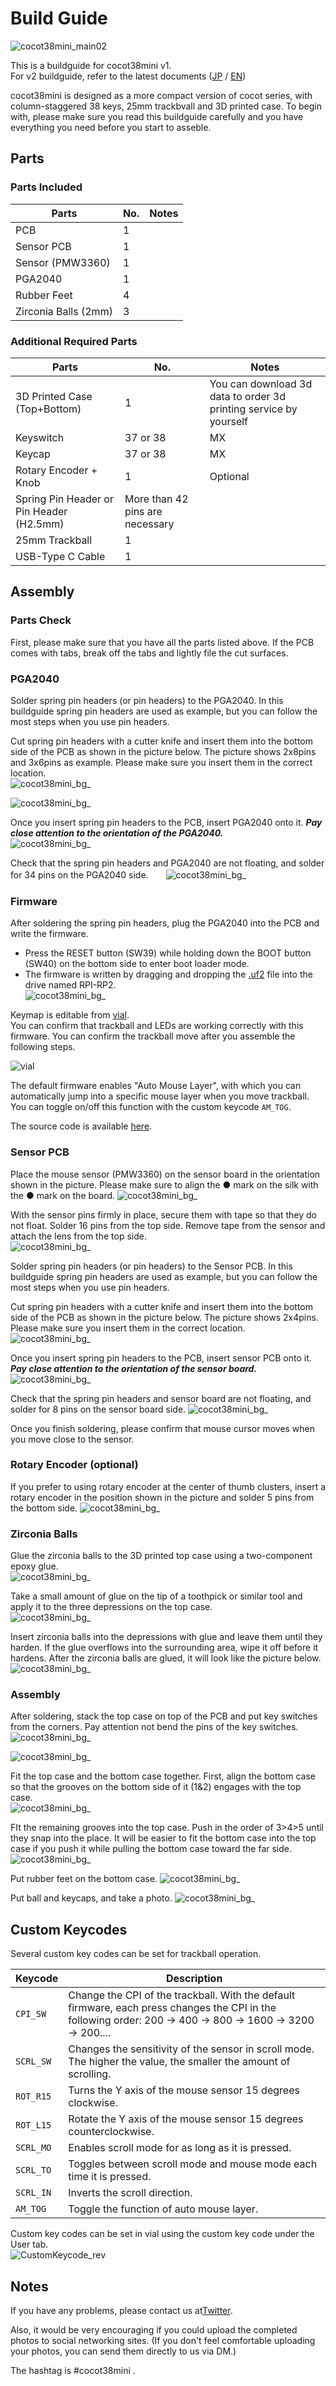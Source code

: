 # Build Guide

![cocot38mini_main02](/images/main_02.jpg)

This is a buildguide for cocot38mini v1.  
For v2 buildguide, refer to the latest documents ([JP](/doc/buildguide.md) / [EN](/doc/buildguide_en.md))

cocot38mini is designed as a more compact version of cocot series, with column-staggered 38 keys, 25mm trackbvall and 3D printed case. To begin with, please make sure you read this buildguide carefully and you have everything you need before you start to asseble.


## Parts
### Parts Included

|Parts|No.|Notes|
|---|---|---|
|PCB|1||
|Sensor PCB|1||
|Sensor (PMW3360)|1||
|PGA2040|1||
|Rubber Feet|4||
|Zirconia Balls (2mm)|3||


### Additional Required Parts

|Parts|No.|Notes|
|---|---|---|
|3D Printed Case (Top+Bottom)|1|You can download 3d data to order 3d printing service by yourself|
|Keyswitch|37 or 38|MX|
|Keycap|37 or 38|MX|
|Rotary Encoder + Knob |1|Optional|
|Spring Pin Header or Pin Header (H2.5mm)|More than 42 pins are necessary||
|25mm Trackball|1||
|USB-Type C Cable|1||


## Assembly
### Parts Check

  First, please make sure that you have all the parts listed above. If the PCB comes with tabs, break off the tabs and lightly file the cut surfaces.


### PGA2040

  Solder spring pin headers (or pin headers) to the PGA2040. In this buildguide spring pin headers are used as example, but you can follow the most steps when you use pin headers.

  Cut spring pin headers with a cutter knife and insert them into the bottom side of the PCB as shown in the picture below. The picture shows 2x8pins and 3x6pins as example. Please make sure you insert them in the correct location.  
  ![cocot38mini_bg_](/images/bg_pga2040_1.jpg)

  ![cocot38mini_bg_](/images/bg_pga2040_2.jpg)

  Once you insert spring pin headers to the PCB, insert PGA2040 onto it. ***Pay close attention to the orientation of the PGA2040.***  
  ![cocot38mini_bg_](/images/bg_pga2040_3.jpg)

  Check that the spring pin headers and PGA2040 are not floating, and solder for 34 pins on the PGA2040 side.　　![cocot38mini_bg_](/images/bg_pga2040_4.jpg)


### Firmware

  After soldering the spring pin headers, plug the PGA2040 into the PCB and write the firmware.

  - Press the RESET button (SW39) while holding down the BOOT button (SW40) on the bottom side to enter boot loader mode.
  - The firmware is written by dragging and dropping the [.uf2](https://github.com/aki27kbd/cocot38mini/blob/main/firmware/v1/aki27_cocot38mini_vial.uf2) file into the drive named RPI-RP2.  
  ![cocot38mini_bg_](/images/bg_firmware.jpg)  

  Keymap is editable from [vial](https://vial.rocks/).  
  You can confirm that trackball and LEDs are working correctly with this firmware. You can confirm the trackball move after you assemble the following steps.

  ![vial](/images/vial.jpg)

  The default firmware enables "Auto Mouse Layer", with which you can automatically jump into a specific mouse layer when you move trackball. You can toggle on/off this function with the custom keycode `AM_TOG`.

  The source code is available [here](https://github.com/aki27kbd/vial-qmk/tree/vial/keyboards/aki27/cocot38mini).  


### Sensor PCB

  Place the mouse sensor (PMW3360) on the sensor board in the orientation shown in the picture. Please make sure to align the ● mark on the silk with the ● mark on the board.
  ![cocot38mini_bg_](/images/bg_pmw3360_1.jpg)

  With the sensor pins firmly in place, secure them with tape so that they do not float. Solder 16 pins from the top side. Remove tape from the sensor and attach the lens from the top side.   
  ![cocot38mini_bg_](/images/bg_pmw3360_2.jpg)

  Solder spring pin headers (or pin headers) to the Sensor PCB. In this buildguide spring pin headers are used as example, but you can follow the most steps when you use pin headers.

  Cut spring pin headers with a cutter knife and insert them into the bottom side of the PCB as shown in the picture below. The picture shows 2x4pins. Please make sure you insert them in the correct location.  
  ![cocot38mini_bg_](/images/bg_pmw3360_3.jpg)

  Once you insert spring pin headers to the PCB, insert sensor PCB onto it. ***Pay close attention to the orientation of the sensor board.***  
  ![cocot38mini_bg_](/images/bg_pmw3360_4.jpg)

  Check that the spring pin headers and sensor board are not floating, and solder for 8 pins on the sensor board side.
  ![cocot38mini_bg_](/images/bg_pmw3360_5.jpg)

  Once you finish soldering, please confirm that mouse cursor moves when you move close to the sensor.


### Rotary Encoder (optional)

  If you prefer to using rotary encoder at the center of thumb clusters, insert a rotary encoder in the position shown in the picture and solder 5 pins from the bottom side.
  ![cocot38mini_bg_](/images/bg_rotary_encoder.jpg)


### Zirconia Balls

  Glue the zirconia balls to the 3D printed top case using a two-component epoxy glue.  
  ![cocot38mini_bg_](/images/bg_zirconia_1.jpg)

  Take a small amount of glue on the tip of a toothpick or similar tool and apply it to the three depressions on the top case.  
  ![cocot38mini_bg_](/images/bg_zirconia_2.jpg)

  Insert zirconia balls into the depressions with glue and leave them until they harden. If the glue overflows into the surrounding area, wipe it off before it hardens. After the zirconia balls are glued, it will look like the picture below.  
  ![cocot38mini_bg_](/images/bg_zirconia_3.jpg)


### Assembly

  After soldering, stack the top case on top of the PCB and put key switches from the corners. Pay attention not bend the pins of the key switches.  
  ![cocot38mini_bg_](/images/bg_assembly_1.jpg)

  ![cocot38mini_bg_](/images/bg_assembly_2.jpg)

  Fit the top case and the bottom case together. First, align the bottom case so that the grooves on the bottom side of it (1&2) engages with the top case.  
  ![cocot38mini_bg_](/images/bg_assembly_3.jpg)

  FIt the remaining grooves into the top case. Push in the order of 3>4>5 until they snap into the place. It will be easier to fit the bottom case into the top case if you push it while pulling the bottom case toward the far side.
  ![cocot38mini_bg_](/images/bg_assembly_4.jpg)

  Put rubber feet on the bottom case.
  ![cocot38mini_bg_](/images/bg_assembly_5.jpg)

  Put ball and keycaps, and take a photo.
  ![cocot38mini_bg_](/images/bg_assembly_6.jpg)


## Custom Keycodes

  Several custom key codes can be set for trackball operation.

  Keycode   |Description
  ---------|-----------
  `CPI_SW`  |Change the CPI of the trackball. With the default firmware, each press changes the CPI in the following order: 200 -> 400 -> 800 -> 1600 -> 3200 -> 200....
  `SCRL_SW` |Changes the sensitivity of the sensor in scroll mode. The higher the value, the smaller the amount of scrolling.
  `ROT_R15` |Turns the Y axis of the mouse sensor 15 degrees clockwise.
  `ROT_L15` |Rotate the Y axis of the mouse sensor 15 degrees counterclockwise.
  `SCRL_MO` |	Enables scroll mode for as long as it is pressed.
  `SCRL_TO` |Toggles between scroll mode and mouse mode each time it is pressed.
  `SCRL_IN` |Inverts the scroll direction.
  `AM_TOG` |Toggle the function of auto mouse layer.

  Custom key codes can be set in vial using the custom key code under the User tab.  
  ![CustomKeycode_rev](/images/bg_customkeycode.jpg)


## Notes
If you have any problems, please contact us at[Twitter](https://twitter.com/aki27kbd).

Also, it would be very encouraging if you could upload the completed photos to social networking sites. (If you don't feel comfortable uploading your photos, you can send them directly to us via DM.)

The hashtag is #cocot38mini .
